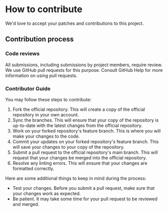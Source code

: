 # How to contribute
We'd love to accept your patches and contributions to this project.

## Contribution process
### Code reviews
All submissions, including submissions by project members, require review. We use GitHub pull requests for this purpose. Consult GitHub Help for more information on using pull requests.

### Contributor Guide
You may follow these steps to contribute:

1. Fork the official repository. This will create a copy of the official repository in your own account.
2. Sync the branches. This will ensure that your copy of the repository is up-to-date with the latest changes from the official repository.
3. Work on your forked repository's feature branch. This is where you will make your changes to the code.
4. Commit your updates on your forked repository's feature branch. This will save your changes to your copy of the repository.
5. Submit a pull request to the official repository's main branch. This will request that your changes be merged into the official repository.
6. Resolve any linting errors. This will ensure that your changes are formatted correctly.

Here are some additional things to keep in mind during the process:

* Test your changes. Before you submit a pull request, make sure that your changes work as expected.
* Be patient. It may take some time for your pull request to be reviewed and merged.
